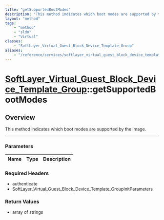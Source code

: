 ```yaml
---
title: "getSupportedBootModes"
description: "This method indicates which boot modes are supported by the image."
layout: "method"
tags:
    - "method"
    - "sldn"
    - "Virtual"
classes:
    - "SoftLayer_Virtual_Guest_Block_Device_Template_Group"
aliases:
    - "/reference/services/softlayer_virtual_guest_block_device_template_group/getSupportedBootModes"
---
```

# [SoftLayer_Virtual_Guest_Block_Device_Template_Group](/reference/services/SoftLayer_Virtual_Guest_Block_Device_Template_Group)::getSupportedBootModes





## Overview 
This method indicates which boot modes are supported by the image. 

-----

### Parameters 
|Name | Type | Description |
| --- | --- | --- |


### Required Headers
* authenticate
* SoftLayer_Virtual_Guest_Block_Device_Template_GroupInitParameters


### Return Values
* array of strings




